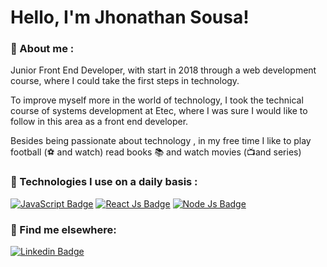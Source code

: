 # Hello, I'm Jhonathan Sousa!

### 👨 About me :

Junior Front End Developer, with start in 2018 through a web development course, where I could take the first steps in technology.

To improve myself more in the world of technology, I took the technical course of systems development at Etec, where I was sure I would like to follow in this area as a front end developer.

Besides being passionate about technology , in my free time I like to play football (⚽ and watch) read books 📚 and watch movies (📺and series)

### 🚀 Technologies I use on a daily basis :

[![JavaScript Badge](https://img.shields.io/badge/JavaScript-F7DF1E?style=for-the-badge&logo=javascript&logoColor=black)]() [![React Js Badge](https://img.shields.io/badge/React-20232A?style=for-the-badge&logo=react&logoColor=61DAFB)]() [![Node Js Badge](https://img.shields.io/badge/Node.js-43853D?style=for-the-badge&logo=node.js&logoColor=white)]()

### 💬 Find me elsewhere:

[![Linkedin Badge](https://img.shields.io/badge/-LinkedIn-%230077B5?style=for-the-badge&logo=linkedin&logoColor=white)](https://www.linkedin.com/in/jhonathan-alves-sousa/)